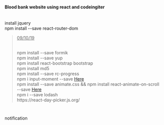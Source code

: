 <p class="has-line-data" data-line-start="0" data-line-end="3"><h4>Blood bank website using react and codeingiter</h4><br>
install jquery<br>
npm install --save react-router-dom</p>
<blockquote>
<p class="has-line-data" data-line-start="3" data-line-end="7"><u>09/10/19</u></p><br>
    npm install --save formik<br>
    npm install --save yup<br>
    npm install react-bootstrap bootstrap<br>
    npm install md5 <br>
    npm install --save rc-progress <br>
    npm i input-moment --save <a href="https://github.com/wangzuo/input-moment">Here</a><br>
    npm install --save animate.css && npm install react-animate-on-scroll --save <a href="https://www.npmjs.com/package/react-animate-on-scroll">Here</a><br>
    npm i --save lodash<br>
    https://react-day-picker.js.org/<br>
    
</blockquote>
<pre><code class="has-line-data" data-line-start="8" data-line-end="10" class="language-sh">
</code></pre>

notification <a href='https://www.youtube.com/watch?v=MvNXO_kYqHo&feature=youtu.be&fbclid=IwAR2434VPs3cgsAPx210osJ_ySQ3nyn9ayKsTL58zcxSZEsP5DSS0IAaZr8o'></a>
